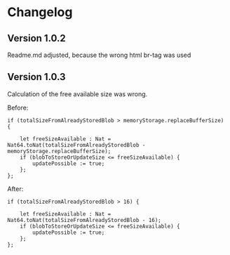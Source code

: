 # Changelog

## Version 1.0.2 

Readme.md adjusted, because the wrong html br-tag was used

## Version 1.0.3

Calculation of the free available size was wrong.

Before:

    if (totalSizeFromAlreadyStoredBlob > memoryStorage.replaceBufferSize) {

        let freeSizeAvailable : Nat = Nat64.toNat(totalSizeFromAlreadyStoredBlob - memoryStorage.replaceBufferSize);                           
        if (blobToStoreOrUpdateSize <= freeSizeAvailable) {
            updatePossible := true;
        };
    };

 After:

    if (totalSizeFromAlreadyStoredBlob > 16) {

        let freeSizeAvailable : Nat = Nat64.toNat(totalSizeFromAlreadyStoredBlob - 16);                           
        if (blobToStoreOrUpdateSize <= freeSizeAvailable) {
            updatePossible := true;
        };
    };

